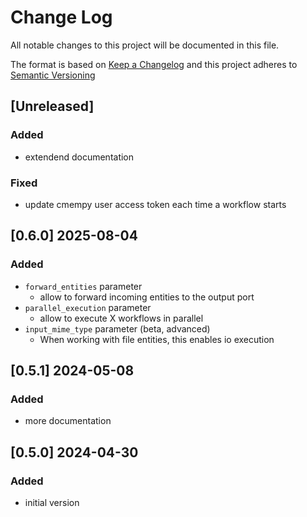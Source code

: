 <!-- markdownlint-disable MD012 MD013 MD024 MD033 -->
# Change Log

All notable changes to this project will be documented in this file.

The format is based on [Keep a Changelog](http://keepachangelog.com/) and this project adheres to [Semantic Versioning](https://semver.org/)

## [Unreleased]

### Added

- extendend documentation

### Fixed

- update cmempy user access token each time a workflow starts


## [0.6.0] 2025-08-04

### Added

- `forward_entities` parameter
  - allow to forward incoming entities to the output port
- `parallel_execution` parameter
  - allow to execute X workflows in parallel
- `input_mime_type` parameter (beta, advanced)
  - When working with file entities, this enables io execution


## [0.5.1] 2024-05-08

### Added

- more documentation


## [0.5.0] 2024-04-30

### Added

- initial version
